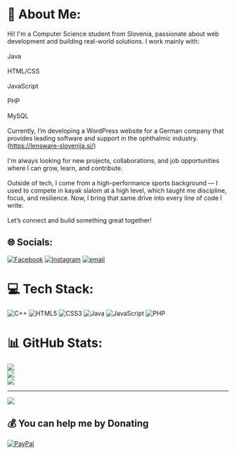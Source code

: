 # 💫 About Me:
Hi! I'm a Computer Science student from Slovenia, passionate about web development and building real-world solutions. I work mainly with:<br><br>    Java<br><br>    HTML/CSS<br><br>    JavaScript<br><br>    PHP<br><br>    MySQL<br><br>Currently, I’m developing a WordPress website for a German company that provides leading software and support in the ophthalmic industry.(https://lensware-slovenija.si/)<br><br>I'm always looking for new projects, collaborations, and job opportunities where I can grow, learn, and contribute.<br><br>Outside of tech, I come from a high-performance sports background — I used to compete in kayak slalom at a high level, which taught me discipline, focus, and resilience. Now, I bring that same drive into every line of code I write.<br><br>Let’s connect and build something great together!


## 🌐 Socials:
[![Facebook](https://img.shields.io/badge/Facebook-%231877F2.svg?logo=Facebook&logoColor=white)](https://facebook.com/atejzobecurbancic) [![Instagram](https://img.shields.io/badge/Instagram-%23E4405F.svg?logo=Instagram&logoColor=white)](https://instagram.com/atejzobecurbancic) [![email](https://img.shields.io/badge/Email-D14836?logo=gmail&logoColor=white)](mailto:atej.zobecurbancic@gmail.com) 

# 💻 Tech Stack:
![C++](https://img.shields.io/badge/c++-%2300599C.svg?style=for-the-badge&logo=c%2B%2B&logoColor=white) ![HTML5](https://img.shields.io/badge/html5-%23E34F26.svg?style=for-the-badge&logo=html5&logoColor=white) ![CSS3](https://img.shields.io/badge/css3-%231572B6.svg?style=for-the-badge&logo=css3&logoColor=white) ![Java](https://img.shields.io/badge/java-%23ED8B00.svg?style=for-the-badge&logo=openjdk&logoColor=white) ![JavaScript](https://img.shields.io/badge/javascript-%23323330.svg?style=for-the-badge&logo=javascript&logoColor=%23F7DF1E) ![PHP](https://img.shields.io/badge/php-%23777BB4.svg?style=for-the-badge&logo=php&logoColor=white)
# 📊 GitHub Stats:
![](https://github-readme-stats.vercel.app/api?username=atejzu&theme=transparent&hide_border=false&include_all_commits=false&count_private=false)<br/>
![](https://nirzak-streak-stats.vercel.app/?user=atejzu&theme=transparent&hide_border=false)<br/>
![](https://github-readme-stats.vercel.app/api/top-langs/?username=atejzu&theme=transparent&hide_border=false&include_all_commits=false&count_private=false&layout=compact)

---
[![](https://visitcount.itsvg.in/api?id=atejzu&icon=0&color=0)](https://visitcount.itsvg.in)

  ## 💰 You can help me by Donating
  [![PayPal](https://img.shields.io/badge/PayPal-00457C?style=for-the-badge&logo=paypal&logoColor=white)](https://www.paypal.me/atejzu) 

  
<!-- Proudly created with GPRM ( https://gprm.itsvg.in ) -->

<!--
**atejzu/atejzu** is a ✨ _special_ ✨ repository because its `README.md` (this file) appears on your GitHub profile.

Here are some ideas to get you started:

- 🔭 I’m currently working on ...
- 🌱 I’m currently learning ...
- 👯 I’m looking to collaborate on ...
- 🤔 I’m looking for help with ...
- 💬 Ask me about ...
- 📫 How to reach me: ...
- 😄 Pronouns: ...
- ⚡ Fun fact: ...
-->
